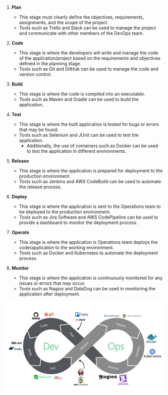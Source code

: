 1. **Plan**
    * This stage must clearly define the objectives, requirements, assignments, and the scope of the project. 
    * Tools such as Trello and Slack can be used to manage the project and communicate with other members of the DevOps team.

2. **Code**
    * This stage is where the developers will write and manage the code of the application/project based on the requirements and objectives defined in the planning stage.
    * Tools such as Git and GitHub can be used to manage the code and version control.

3. **Build**
    * This stage is where the code is compiled into an executable.
    * Tools such as Maven and Gradle can be used to build the application.

4. **Test**
    * This stage is where the built application is tested for bugs or errors that may be found.
    * Tools such as Selenium and JUnit can be used to test the application.
        * Additionally, the use of containers such as Docker can be used to test the application in different environments.

5. **Release**
    * This stage is where the application is prepared for deployment to the production environment.
    * Tools such as Jenkins and AWS CodeBuild can be used to automate the release process.

6. **Deploy**
    * This stage is where the application is sent to the Operations team to be deployed to the production environment.
    * Tools such as Jira Software and AWS CodePipeline can be used to provide a dashboard to monitor the deployment process.

7. **Operate**
    * This stage is where the application is Operations team deploys the code/application to the working environment.
    * Tools such as Docker and Kubernetes to automate the deployment process.

8. **Monitor**
    * This stage is where the application is conitnuously monitored for any issues or errors that may occur.
    * Tools such as Nagios and DataDog can be used in monitoring the application after deployment.

![DevOps Workflow](/Wassmer_question1_picture.png)